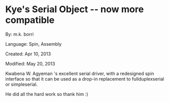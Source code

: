 # Kye's Serial Object -- now more compatible

By: m.k. borri

Language: Spin, Assembly

Created: Apr 10, 2013

Modified: May 20, 2013

Kwabena W. Agyeman 's excellent serial driver, with a redesigned spin interface so that it can be used as a drop-in replacement to fullduplexserial or simpleserial.

He did all the hard work so thank him :)
